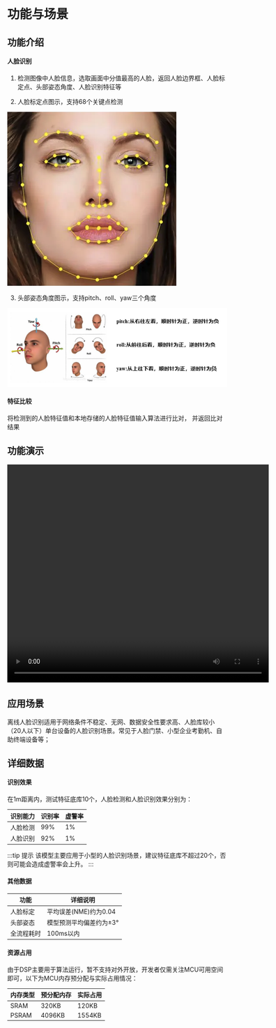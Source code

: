 # 功能与场景

## 功能介绍

#### 人脸识别

1. 检测图像中人脸信息，选取画面中分值最高的人脸，返回人脸边界框、人脸标定点、头部姿态角度、人脸识别特征等

2. 人脸标定点图示，支持68个关键点检测

![](./images/face_alignment.png)

3. 头部姿态角度图示，支持pitch、roll、yaw三个角度

![](./images/head_pose_estimation.png)

#### 特征比较

将检测到的人脸特征值和本地存储的人脸特征值输入算法进行比对， 并返回比对结果



## 功能演示

<video src="https://iflyos-external.oss-cn-shanghai.aliyuncs.com/public/lsopen/zephyr/%E6%96%87%E6%A1%A3%E8%A7%86%E9%A2%91%E4%BB%93/fd.mp4" controls="controls" width="600" height="500">您的浏览器不支持播放该视频！</video>

## 应用场景

离线人脸识别适用于网络条件不稳定、无网、数据安全性要求高、人脸库较小（20人以下）单台设备的人脸识别场景。常见于人脸门禁、小型企业考勤机、自助终端设备等；



## 详细数据

#### 识别效果

在1m距离内，测试特征底库10个，人脸检测和人脸识别效果分别为：

| 识别能力 | 识别率 | 虚警率 |
| -------- | ------ | ------ |
| 人脸检测 | 99%    | 1%     |
| 人脸识别 | 92%    | 1%     |

:::tip 提示
该模型主要应用于小型的人脸识别场景，建议特征底库不超过20个，否则可能会造成虚警率会上升。
::: 

#### 其他数据

| 功能       | 详细说明                |
| ---------- | ----------------------- |
| 人脸标定   | 平均误差(NME)约为0.04   |
| 头部姿态   | 模型预测平均偏差约为±3° |
| 全流程耗时 | 100ms以内               |



#### 资源占用
由于DSP主要用于算法运行，暂不支持对外开放，开发者仅需关注MCU可用空间即可，以下为MCU内存预分配与实际占用情况：


| 内存类型 | 预分配内存 | 实际占用   |
| -------- | -------- | ------ |
| SRAM     | 320KB    | 120KB  |
| PSRAM    | 4096KB   | 1554KB |


